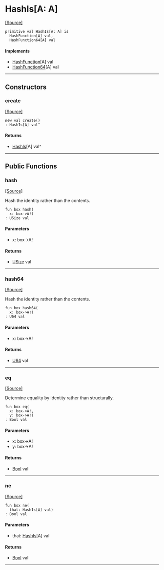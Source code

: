 # HashIs\[A: A\]
<span class="source-link">[[Source]](src/collections/hashable.md#L-0-88)</span>
```pony
primitive val HashIs[A: A] is
  HashFunction[A] val,
  HashFunction64[A] val
```

#### Implements

* [HashFunction](collections-HashFunction.md)\[A\] val
* [HashFunction64](collections-HashFunction64.md)\[A\] val

---

## Constructors

### create
<span class="source-link">[[Source]](src/collections/hashable.md#L-0-88)</span>


```pony
new val create()
: HashIs[A] val^
```

#### Returns

* [HashIs](collections-HashIs.md)\[A\] val^

---

## Public Functions

### hash
<span class="source-link">[[Source]](src/collections/hashable.md#L-0-89)</span>


Hash the identity rather than the contents.


```pony
fun box hash(
  x: box->A!)
: USize val
```
#### Parameters

*   x: box->A!

#### Returns

* [USize](builtin-USize.md) val

---

### hash64
<span class="source-link">[[Source]](src/collections/hashable.md#L-0-95)</span>


Hash the identity rather than the contents.


```pony
fun box hash64(
  x: box->A!)
: U64 val
```
#### Parameters

*   x: box->A!

#### Returns

* [U64](builtin-U64.md) val

---

### eq
<span class="source-link">[[Source]](src/collections/hashable.md#L-0-101)</span>


Determine equality by identity rather than structurally.


```pony
fun box eq(
  x: box->A!,
  y: box->A!)
: Bool val
```
#### Parameters

*   x: box->A!
*   y: box->A!

#### Returns

* [Bool](builtin-Bool.md) val

---

### ne
<span class="source-link">[[Source]](src/collections/hashable.md#L-0-89)</span>


```pony
fun box ne(
  that: HashIs[A] val)
: Bool val
```
#### Parameters

*   that: [HashIs](collections-HashIs.md)\[A\] val

#### Returns

* [Bool](builtin-Bool.md) val

---


